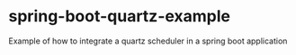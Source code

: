 # spring-boot-quartz-example
Example of how to integrate a quartz scheduler in a spring boot application
